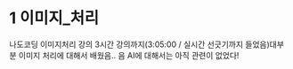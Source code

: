 # 1 이미지_처리

나도코딩 이미지처리 강의 3시간 강의까지(3:05:00 / 실시간 선긋기까지 들었음)대부분 이미지 처리에 대해서 배웠음.. 음 AI에 대해서는 아직 관련이 없었다!